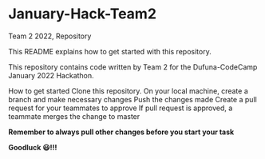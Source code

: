 # January-Hack-Team2

Team 2 2022, Repository

This README explains how to get started with this repository.

This repository contains code written by Team 2 for the Dufuna-CodeCamp January 2022 Hackathon.

How to get started
Clone this repository.
On your local machine, create a branch and make necessary changes
Push the changes made
Create a pull request for your teammates to approve
If pull request is approved, a teammate merges the change to master

**Remember to always pull other changes before you start your task**

**Goodluck 😃!!!**

